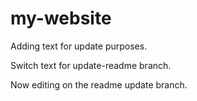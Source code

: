 # my-website

Adding text for update purposes.

Switch text for update-readme branch.

Now editing on the readme update branch.
